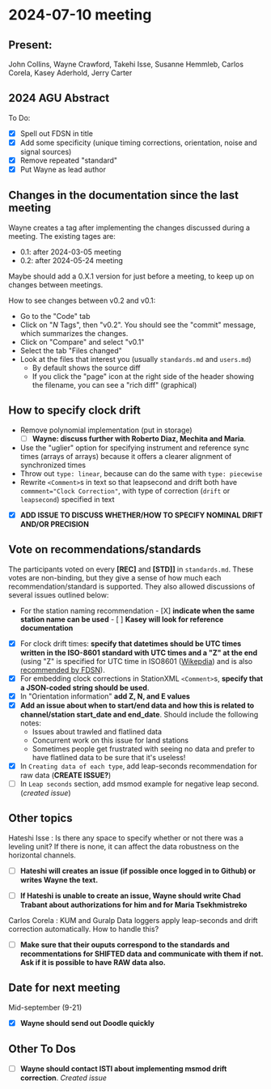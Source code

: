 # 2024-07-10 meeting

## Present:
John Collins, Wayne Crawford, Takehi Isse, Susanne Hemmleb, Carlos Corela, Kasey Aderhold, Jerry Carter

## 2024 AGU Abstract

To Do:
- [X] Spell out FDSN in title
- [X] Add some specificity (unique timing corrections, orientation, noise and signal sources)
- [X] Remove repeated "standard"
- [X] Put Wayne as lead author

## Changes in the documentation since the last meeting

Wayne creates a tag after implementing the changes discussed during a meeting.  The existing tages are:
- 0.1: after 2024-03-05 meeting
- 0.2: after 2024-05-24 meeting

Maybe should add a 0.X.1 version for just before a meeting, to keep up on changes between meetings.

How to see changes between v0.2 and v0.1:
- Go to the "Code" tab
- Click on "*N* Tags", then "v0.2".  You should see the "commit" message, which summarizes the changes.
- Click on "Compare" and select "v0.1"
- Select the tab "Files changed"
- Look at the files that interest you (usually `standards.md` and `users.md`)
    - By default shows the source diff
    - If you click the "page" icon at the right side of the header showing the filename, you can see a "rich diff" (graphical)


## How to specify clock drift

- Remove polynomial implementation (put in storage)
    - [ ] **Wayne: discuss further with Roberto Diaz, Mechita and Maria**.
- Use the "uglier" option for specifying instrument and reference sync times (arrays of arrays) because it offers a clearer alignment of synchronized times
- Throw out `type: linear`, because can do the same with `type: piecewise`
- Rewrite `<Comment>`s in text so that leapsecond and drift both have `commment="Clock Correction"`, with type of correction (`drift` or `leapsecond`) specified in text
- [X] **ADD ISSUE TO DISCUSS WHETHER/HOW TO SPECIFY NOMINAL DRIFT AND/OR PRECISION**

## Vote on recommendations/standards

The participants voted on every **[REC]** and **[STD]]** in `standards.md`. 
These votes are non-binding, but they give a sense of how much each recommendation/standard is supported.
They also allowed discussions of several issues outlined below:

- For the station naming recommendation
      - [X] **indicate when the same station name can be used**
      - [ ] **Kasey will look for reference documentation**
- [X] For clock drift times: **specify that datetimes should be UTC times written in the ISO-8601 standard  with UTC times and a "Z" at the end**
  (using "Z" is specified for UTC time in ISO8601 ([Wikepdia](https://en.wikipedia.org/wiki/ISO_8601#Coordinated_Universal_Time_(UTC)))
  and is also [recommended by FDSN](http://docs.fdsn.org/projects/stationxml/en/latest/appendices.html#glossary-datetime)).
- [X] For embedding clock corrections in StationXML `<Comment>`s, **specify that a JSON-coded string should be used**.
- [X] In "Orientation information" **add Z, N, and E values**
- [X] **Add an issue about when to start/end data and how this is related to channel/station start_date and end_date**.  Should include the following notes:
  - Issues about trawled and flatlined data
  - Concurrent work on this issue for land stations
  - Sometimes people get frustrated with seeing no data and prefer to have flatlined data to be sure that it's useless!
- [X] In `Creating data of each type`, add leap-seconds recommendation for raw data (**CREATE ISSUE?**)
- [ ] In `Leap seconds` section, add msmod example for negative leap second.  (*created issue*)

## Other topics

Hateshi Isse
: Is there any space to specify whether or not there was a leveling unit?  If there is none, it can affect the data robustness on the horizontal channels.

- [ ] **Hateshi will creates an issue (if possible once logged in to Github) or writes Wayne the text.**
- [ ] **If Hateshi is unable to create an issue, Wayne should write Chad Trabant about authorizations for him and for Maria Tsekhmistreko**


Carlos Corela
: KUM and Guralp Data loggers apply leap-seconds and drift correction automatically.  How to handle this?
- [ ] **Make sure that their ouputs correspond to the standards and recommentations for SHIFTED data and communicate with them if not.
  Ask if it is possible to have RAW data also.**

## Date for next meeting

Mid-september (9-21)

- [X] **Wayne should send out Doodle quickly**

## Other To Dos

- [ ] **Wayne should contact ISTI about implementing msmod drift correction**.  *Created issue*
